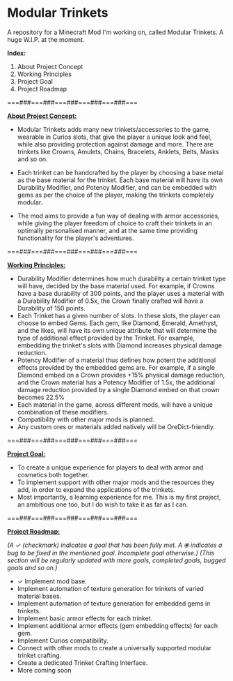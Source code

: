 <h1>Modular Trinkets</h1>

A repository for a Minecraft Mod I'm working on, called Modular Trinkets. A huge W.I.P. at the moment.

<b> Index: </b>

1) About Project Concept
2) Working Principles
3) Project Goal
4) Project Roadmap

===###===###===###===###===###===

**<u>About Project Concept:</u>**

- Modular Trinkets adds many new trinkets/accessories to the game, wearable in Curios slots, that give the player a unique look and feel, while also providing protection against damage and more. There are trinkets like Crowns, Amulets, Chains, Bracelets, Anklets, Belts, Masks and so on.

- Each trinket can be handcrafted by the player by choosing a base metal as the base material for the trinket. Each base material will have its own Durability Modifier, and Potency Modifier, and can be embedded with gems as per the choice of the player, making the trinkets completely modular.

- The mod aims to provide a fun way of dealing with armor accessories, while giving the player freedom of choice to craft their trinkets in an optimally personalised manner, and at the same time providing functionality for the player's adventures.

===###===###===###===###===###===

<u><b>Working Principles:</b></u>

- Durability Modifier determines how much durability a certain trinket type will have, decided by the base material used. For example, if Crowns have a base durability of 300 points, and the player uses a material with a Durability Modifier of 0.5x, the Crown finally crafted will have a Durability of 150 points.
- Each Trinket has a given number of slots. In these slots, the player can choose to embed Gems. Each gem, like Diamond, Emerald, Amethyst, and the likes, will have its own unique attribute that will determine the type of additional effect provided by the Trinket. For example, embedding the trinket's slots with Diamond increases physical damage reduction.
- Potency Modifier of a material thus defines how potent the additional effects provided by the embedded gems are. For example, if a single Diamond embed on a Crown provides +15% physical damage reduction, and the Crown material has a Potency Modifier of 1.5x, the additional damage reduction provided by a single Diamond embed on that crown becomes 22.5%
- Each material in the game, across different mods, will have a unique combination of these modifiers.
- Compatibility with other major mods is planned.
- Any custom ores or materials added natively will be OreDict-friendly.

===###===###===###===###===###===

**<u>Project Goal:</u>**

- To create a unique experience for players to deal with armor and cosmetics both together.
- To implement support with other major mods and the resources they add, in order to expand the applications of the trinkets.
- Most importantly, a learning experience for me. This is my first project, an ambitious one too, but I do wish to take it as far as I can.

===###===###===###===###===###===

**<u>Project Roadmap:</u>**

_(A ✓ (checkmark) indicates a goal that has been fully met. A ⦿ indicates a bug to be fixed in the mentioned goal. Incomplete goal otherwise.) (This section will be regularly updated with more goals, completed goals, bugged goals and so on.)_

- ✓ Implement mod base.
- Implement automation of texture generation for trinkets of varied material bases.
- Implement automation of texture generation for embedded gems in trinkets.
- Implement basic armor effects for each trinket.
- Implement additional armor effects (gem embedding effects) for each gem.
- Implement Curios compatibility.
- Connect with other mods to create a universally supported modular trinket crafting.
- Create a dedicated Trinket Crafting Interface.
- More coming soon
